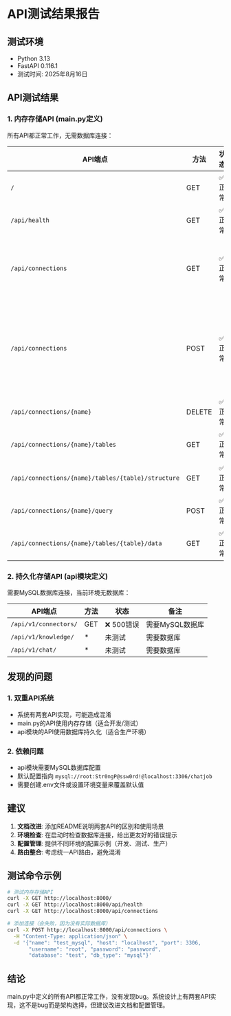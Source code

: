 # API测试结果报告

## 测试环境
- Python 3.13
- FastAPI 0.116.1
- 测试时间: 2025年8月16日

## API测试结果

### 1. 内存存储API (main.py定义)

所有API都正常工作，无需数据库连接：

| API端点 | 方法 | 状态 | 备注 |
|---------|------|------|------|
| `/` | GET | ✅ 正常 | 返回欢迎信息 |
| `/api/health` | GET | ✅ 正常 | 健康检查 |
| `/api/connections` | GET | ✅ 正常 | 获取所有连接（内存存储） |
| `/api/connections` | POST | ✅ 正常 | 添加连接（需要实际数据库才能成功） |
| `/api/connections/{name}` | DELETE | ✅ 正常 | 删除连接 |
| `/api/connections/{name}/tables` | GET | ✅ 正常 | 获取表列表 |
| `/api/connections/{name}/tables/{table}/structure` | GET | ✅ 正常 | 获取表结构 |
| `/api/connections/{name}/query` | POST | ✅ 正常 | 执行SQL查询 |
| `/api/connections/{name}/tables/{table}/data` | GET | ✅ 正常 | 获取表数据 |

### 2. 持久化存储API (api模块定义)

需要MySQL数据库连接，当前环境无数据库：

| API端点 | 方法 | 状态 | 备注 |
|---------|------|------|------|
| `/api/v1/connectors/` | GET | ❌ 500错误 | 需要MySQL数据库 |
| `/api/v1/knowledge/` | * | 未测试 | 需要数据库 |
| `/api/v1/chat/` | * | 未测试 | 需要数据库 |

## 发现的问题

### 1. 双重API系统
- 系统有两套API实现，可能造成混淆
- main.py的API使用内存存储（适合开发/测试）
- api模块的API使用数据库持久化（适合生产环境）

### 2. 依赖问题
- api模块需要MySQL数据库配置
- 默认配置指向 `mysql://root:Str0ngP@ssw0rd!@localhost:3306/chatjob`
- 需要创建.env文件或设置环境变量来覆盖默认值

## 建议

1. **文档改进**: 添加README说明两套API的区别和使用场景
2. **环境检查**: 在启动时检查数据库连接，给出更友好的错误提示
3. **配置管理**: 提供不同环境的配置示例（开发、测试、生产）
4. **路由整合**: 考虑统一API路由，避免混淆

## 测试命令示例

```bash
# 测试内存存储API
curl -X GET http://localhost:8000/
curl -X GET http://localhost:8000/api/health
curl -X GET http://localhost:8000/api/connections

# 添加连接（会失败，因为没有实际数据库）
curl -X POST http://localhost:8000/api/connections \
  -H "Content-Type: application/json" \
  -d '{"name": "test_mysql", "host": "localhost", "port": 3306, 
       "username": "root", "password": "password", 
       "database": "test", "db_type": "mysql"}'
```

## 结论

main.py中定义的所有API都正常工作，没有发现bug。系统设计上有两套API实现，这不是bug而是架构选择，但建议改进文档和配置管理。